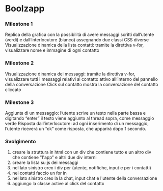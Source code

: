 Boolzapp
===
### Milestone 1
Replica della grafica con la possibilità di avere messaggi scritti dall’utente (verdi) e dall’interlocutore (bianco) assegnando due classi CSS diverse
Visualizzazione dinamica della lista contatti: tramite la direttiva v-for, visualizzare nome e immagine di ogni contatto
### Milestone 2
Visualizzazione dinamica dei messaggi: tramite la direttiva v-for, visualizzare tutti i messaggi relativi al contatto attivo all’interno del pannello della conversazione
Click sul contatto mostra la conversazione del contatto cliccato
### Milestone 3
Aggiunta di un messaggio: l’utente scrive un testo nella parte bassa e digitando “enter” il testo viene aggiunto al thread sopra, come messaggio verde
Risposta dall’interlocutore: ad ogni inserimento di un messaggio, l’utente riceverà un “ok” come risposta, che apparirà dopo 1 secondo.


### Svolgimento

1. creare la struttura in html con un div che contiene tutto e un altro div che contiene "l'app" e altri due div interni
1. creare la lista su js dei messaggi
1. nel lato sinistro creo i div per (utente, notifiche, input e per i contatti) 
1. nei contatti faccio un for in
1. nel lato sinistro creo la la chat, input chat e l'utente della conversazione
1. aggiungo la classe active al click del contatto